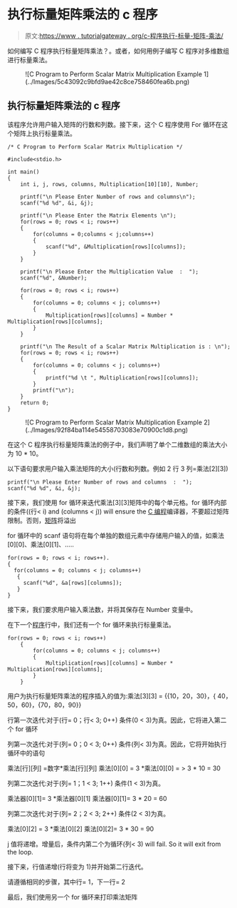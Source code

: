 # 执行标量矩阵乘法的 c 程序

> 原文:[https://www . tutorialgateway . org/c-程序执行-标量-矩阵-乘法/](https://www.tutorialgateway.org/c-program-to-perform-scalar-matrix-multiplication/)

如何编写 C 程序执行标量矩阵乘法？。或者，如何用例子编写 C 程序对多维数组进行标量乘法。

<figure class="wp-block-image">![C Program to Perform Scalar Matrix Multiplication Example 1](../Images/5c43092c9bfd9ae42c8ce758460fea6b.png)</figure>

## 执行标量矩阵乘法的 c 程序

该程序允许用户输入矩阵的行数和列数。接下来，这个 C 程序使用 For 循环在这个矩阵上执行标量乘法。

```
/* C Program to Perform Scalar Matrix Multiplication */

#include<stdio.h>

int main()
{
 	int i, j, rows, columns, Multiplication[10][10], Number;

 	printf("\n Please Enter Number of rows and columns\n");
 	scanf("%d %d", &i, &j);

 	printf("\n Please Enter the Matrix Elements \n");
 	for(rows = 0; rows < i; rows++)
  	{
   		for(columns = 0;columns < j;columns++)
    	{
      		scanf("%d", &Multiplication[rows][columns]);
    	}
  	}

 	printf("\n Please Enter the Multiplication Value  :  ");
 	scanf("%d", &Number);

 	for(rows = 0; rows < i; rows++)
  	{
   		for(columns = 0; columns < j; columns++)
    	{
      		Multiplication[rows][columns] = Number * Multiplication[rows][columns];    
   	 	}
  	}

 	printf("\n The Result of a Scalar Matrix Multiplication is : \n");
 	for(rows = 0; rows < i; rows++)
  	{
   		for(columns = 0; columns < j; columns++)
    	{
      		printf("%d \t ", Multiplication[rows][columns]);
    	}
    	printf("\n");
  	}
 	return 0;
}
```

<figure class="wp-block-image">![C Program to Perform Scalar Matrix Multiplication Example 2](../Images/92f84ba114e54558703083e70900c1d8.png)</figure>

在这个 C 程序执行标量矩阵乘法的例子中，我们声明了单个二维数组的乘法大小为 10 * 10。

以下语句要求用户输入乘法矩阵的大小(行数和列数。例如 2 行 3 列=乘法[2][3])

```
printf("\n Please Enter Number of rows and columns  :  ");
scanf("%d %d", &i, &j);
```

接下来，我们使用 for 循环来迭代乘法[3][3]矩阵中的每个单元格。for 循环内部的条件((行< i) and (columns < j)) will ensure the [C 编程](https://www.tutorialgateway.org/c-programming/)编译器，不要超过矩阵限制。否则，[矩阵](https://www.tutorialgateway.org/two-dimensional-array-in-c/)将溢出

for 循环中的 scanf 语句将在每个单独的数组元素中存储用户输入的值，如乘法[0][0]、乘法[0][1]、…..

```
for(rows = 0; rows < i; rows++).
{
  for(columns = 0; columns < j; columns++)
   {
     scanf("%d", &a[rows][columns]);
   }
}
```

接下来，我们要求用户输入乘法数，并将其保存在 Number 变量中。

在下一个[程序](https://www.tutorialgateway.org/c-programming-examples/)行中，我们还有一个 for 循环来执行标量乘法。

```
for(rows = 0; rows < i; rows++)
  	{
   		for(columns = 0; columns < j; columns++)
    	{
      		Multiplication[rows][columns] = Number * Multiplication[rows][columns];    
   	 	}
  	}
```

用户为执行标量矩阵乘法的程序插入的值为:乘法[3][3] = {{10，20，30}，{ 40，50，60}，{70，80，90}}

行第一次迭代:对于(行= 0；行< 3; 0++)
条件(0 < 3)为真。因此，它将进入第二个 for 循环

列第一次迭代:对于(列= 0；0 < 3; 0++)
条件(列< 3)为真。因此，它将开始执行循环中的语句

乘法[行][列] =数字*乘法[行][列]
乘法[0][0] = 3 *乘法[0][0] = > 3 * 10 = 30

列第二次迭代:对于(列= 1；1 < 3; 1++)
条件(1 < 3)为真。

乘法器[0][1]= 3 *乘法器[0][1]
乘法器[0][1]= 3 * 20 = 60

列第二次迭代:对于(列= 2；2 < 3; 2++)
条件(2 < 3)为真。

乘法[0][2] = 3 *乘法[0][2]
乘法[0][2]= 3 * 30 = 90

j 值将递增。增量后，条件内第二个为循环(列< 3) will fail. So it will exit from the loop.

接下来，行值递增(行将变为 1)并开始第二行迭代。

请遵循相同的步骤，其中行= 1，下一行= 2

最后，我们使用另一个 for 循环来打印乘法矩阵